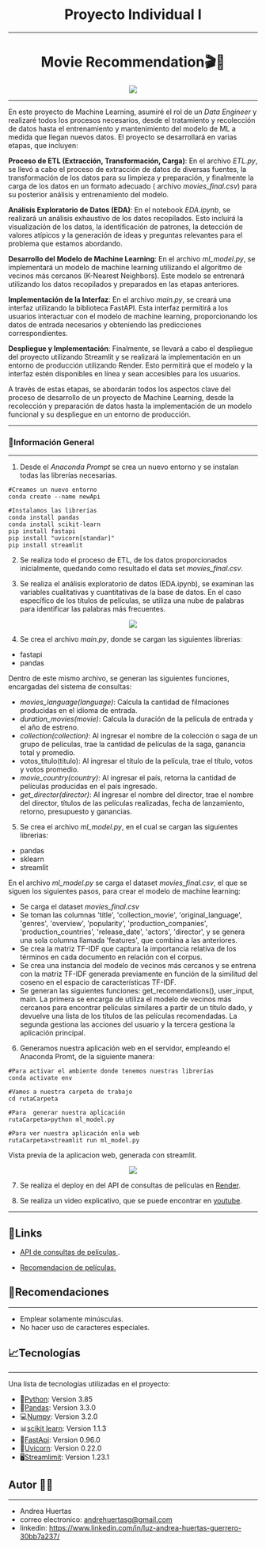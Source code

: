 <h1 align='center'>
 <b>Proyecto  Individual I</b>
</h1>

***
<h1 align='center'>
<b>Movie Recommendation🎬🍿</b>
</h1>

<p align="center">
  <img src="Image/logo.png" />
</p>

***
En este proyecto de Machine Learning, asumiré el rol de un _Data Engineer_ y realizaré todos los procesos necesarios, desde el tratamiento y recolección de datos hasta el entrenamiento y mantenimiento del modelo de ML a medida que llegan nuevos datos. El proyecto se desarrollará en varias etapas, que incluyen:


**Proceso de ETL (Extracción, Transformación, Carga)**: En el archivo _ETL.py_, se llevó a cabo el proceso de extracción de datos de diversas fuentes, la transformación de los datos para su limpieza y preparación, y finalmente la carga de los datos en un formato adecuado ( archivo _movies_final.csv_) para su posterior análisis y entrenamiento del modelo.

**Análisis Exploratorio de Datos (EDA)**: En el notebook _EDA.ipynb_, se realizará un análisis exhaustivo de los datos recopilados. Esto incluirá la visualización de los datos, la identificación de patrones, la detección de valores atípicos y la generación de ideas y preguntas relevantes para el problema que estamos abordando.

**Desarrollo del Modelo de Machine Learning**: En el archivo _ml_model.py_, se implementará un modelo de machine learning utilizando el algoritmo de vecinos más cercanos (K-Nearest Neighbors). Este modelo se entrenará utilizando los datos recopilados y preparados en las etapas anteriores.

**Implementación de la Interfaz**: En el archivo _main.py_, se creará una interfaz utilizando la biblioteca FastAPI. Esta interfaz permitirá a los usuarios interactuar con el modelo de machine learning, proporcionando los datos de entrada necesarios y obteniendo las predicciones correspondientes.

**Despliegue y Implementación**: Finalmente, se llevará a cabo el despliegue del proyecto utilizando Streamlit y se realizará la implementación en un entorno de producción utilizando Render. Esto permitirá que el modelo y la interfaz estén disponibles en línea y sean accesibles para los usuarios.

A través de estas etapas, se abordarán todos los aspectos clave del proceso de desarrollo de un proyecto de Machine Learning, desde la recolección y preparación de datos hasta la implementación de un modelo funcional y su despliegue en un entorno de producción.

***

### **📒Información General**
***
1. Desde el _Anaconda Prompt_ se crea un nuevo entorno y se instalan todas las librerías necesarias.

```
#Creamos un nuevo entorno
conda create --name newApi

#Instalamos las librerías 
conda install pandas
conda install scikit-learn
pip install fastapi
pip install "uvicorn[standar]"
pip install streamlit
```
2. Se realiza todo el proceso de ETL, de los datos proporcionados inicialmente, quedando como resultado el data set _movies_final.csv_.

3. Se realiza el análisis exploratorio de datos (EDA.ipynb), se examinan las variables cualitativas y cuantitativas de la base de datos. En el caso específico de los títulos de películas, se utiliza una nube de palabras para identificar las palabras más frecuentes.

<p align="center">
  <img src="Image/nube.png" />
</p>

4. Se crea el archivo _main.py_, donde se cargan las siguientes librerias:

* fastapi
* pandas

Dentro de este mismo archivo, se generan las siguientes funciones, encargadas del sistema de consultas:

* _movies_language(language)_: Calcula la cantidad de filmaciones producidas en el idioma de entrada.
* _duration_movies(movie)_: Calcula la duración de la película de entrada y el año de estreno. 
* _collection(collection)_: Al ingresar el nombre de la colección o saga de un grupo de películas, trae la cantidad de películas de la saga, ganancia total y promedio.
* votos_titulo(titulo): Al ingresar el título de la película, trae el título, votos y votos promedio.
* _movie_country(country)_: Al ingresar el país, retorna la cantidad de películas producidas en el país ingresado.
* _get_director(director)_: Al ingresar el nombre del director, trae el nombre del director, títulos de las películas realizadas, fecha de lanzamiento, retorno, presupuesto y ganancias.


5. Se crea el archivo _ml_model.py_, en el cual se cargan las siguientes librerias:

* pandas
* sklearn
* streamlit

En el archivo _ml_model.py_  se carga el dataset _movies_final.csv_, el que se siguen los siguientes pasos, para crear el modelo de machine learning:

* Se carga el dataset _movies_final.csv_ 
* Se toman las columnas 'title', 'collection_movie', 'original_language', 'genres', 'overview', 'popularity', 'production_companies', 'production_countries', 'release_date', 'actors', 'director', y se genera una sola columna llamada 'features', que combina a las anteriores.
* Se crea la matriz TF-IDF que captura la importancia relativa de los términos en cada documento en relación con el corpus.
* Se crea  una instancia del modelo de vecinos más cercanos y se entrena con la  matriz TF-IDF generada previamente en función de la similitud del coseno en el espacio de características TF-IDF.
* Se generan las siguientes funciones: get_recomendations(), user_input, main. La primera se encarga de utiliza el modelo de vecinos más cercanos para encontrar películas similares a partir de un título dado, y devuelve una lista de los títulos de las películas recomendadas. La segunda gestiona las acciones del usuario y la tercera gestiona la aplicación principal.

6. Generamos nuestra aplicación web en el servidor, empleando el Anaconda Promt, de la siguiente manera:

```
#Para activar el ambiente donde tenemos nuestras librerías
conda activate env

#Vamos a nuestra carpeta de trabajo
cd rutaCarpeta

#Para  generar nuestra aplicación
rutaCarpeta>python ml_model.py

#Para ver nuestra aplicación enla web
rutaCarpeta>streamlit run ml_model.py

```
Vista previa de la aplicacion web, generada con streamlit.

<p align="center">
  <img src="Image/pantalla.png" />
</p>

7. Se realiza el deploy en del API de consultas de películas en <A HREF="https://render.com/">Render</A>.

8. Se realiza un video explicativo, que se puede encontrar en <A HREF="https://www.youtube.com/">youtube</A>.

***
## **📎Links**
* <A HREF="">API  de consultas de películas </A>.
 
* <A HREF=""> Recomendacion de películas.</A> 

## **👀Recomendaciones**
***
* Emplear solamente minúsculas.
* No hacer uso de caracteres especiales.

## **📈Tecnologías**
***
Una lista de tecnologías utilizadas en el proyecto:
* 🐍[Python](https://docs.python.org/3/): Version 3.85
* 🐼[Pandas](https://pandas.pydata.org/): Version 3.3.0
* 💻[Numpy](https://numpy.org/doc/): Version 3.2.0
* 📊[scikit learn](https://scikit-learn.org/stable/): Version 1.1.3
* 📳[FastApi](https://fastapi.tiangolo.com/): Version 0.96.0
* 🦄[Uvicorn](https://www.uvicorn.org/): Version 0.22.0
* 🖥[Streamlimit](https://streamlit.io/): Version 1.23.1

## **Autor 🧜‍♀️**
***

* Andrea Huertas 
* correo electronico: andrehuertasg@gmail.com 
* linkedin: https://www.linkedin.com/in/luz-andrea-huertas-guerrero-30bb7a237/
